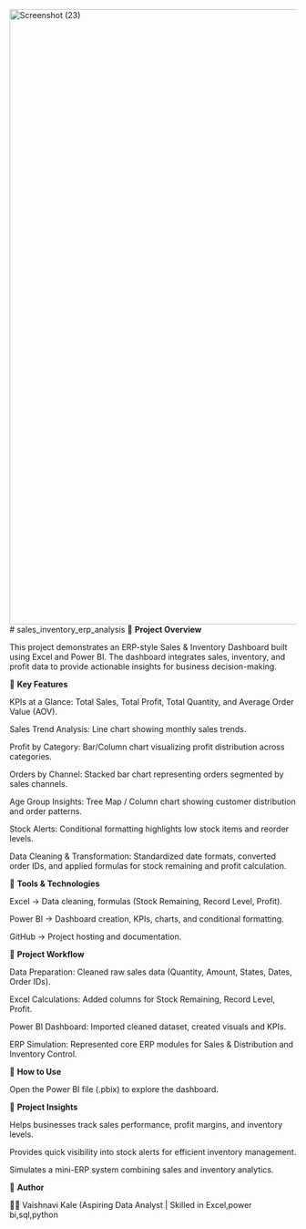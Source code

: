 <img width="1920" height="1080" alt="Screenshot (23)" src="https://github.com/user-attachments/assets/047f0284-eb58-4509-a93d-0c323a43e54d" /># sales_inventory_erp_analysis
🔹 **Project Overview**

This project demonstrates an ERP-style Sales & Inventory Dashboard built using Excel and Power BI. The dashboard integrates sales, inventory, and profit data to provide actionable insights for business decision-making.

🔹 **Key Features**

KPIs at a Glance: Total Sales, Total Profit, Total Quantity, and Average Order Value (AOV).

Sales Trend Analysis: Line chart showing monthly sales trends.

Profit by Category: Bar/Column chart visualizing profit distribution across categories.

Orders by Channel: Stacked bar chart representing orders segmented by sales channels.

Age Group Insights: Tree Map / Column chart showing customer distribution and order patterns.

Stock Alerts: Conditional formatting highlights low stock items and reorder levels.

Data Cleaning & Transformation: Standardized date formats, converted order IDs, and applied formulas for stock remaining and profit calculation.

🔹 **Tools & Technologies**

Excel → Data cleaning, formulas (Stock Remaining, Record Level, Profit).

Power BI → Dashboard creation, KPIs, charts, and conditional formatting.

GitHub → Project hosting and documentation.

🔹 **Project Workflow**

Data Preparation: Cleaned raw sales data (Quantity, Amount, States, Dates, Order IDs).

Excel Calculations: Added columns for Stock Remaining, Record Level, Profit.

Power BI Dashboard: Imported cleaned dataset, created visuals and KPIs.

ERP Simulation: Represented core ERP modules for Sales & Distribution and Inventory Control.

🔹 **How to Use**

Open the Power BI file (.pbix) to explore the dashboard.

🔹 **Project Insights**

Helps businesses track sales performance, profit margins, and inventory levels.

Provides quick visibility into stock alerts for efficient inventory management.

Simulates a mini-ERP system combining sales and inventory analytics.

🔹 **Author**

👩‍💻 Vaishnavi Kale
(Aspiring Data Analyst | Skilled in Excel,power bi,sql,python
